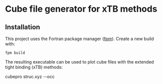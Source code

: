 # Cube file generator for xTB methods


## Installation

This project uses the Fortran package manager ([fpm](https://github.com/fortran-lang/fpm)).
Create a new build with:

```
fpm build
```

The resulting executable can be used to plot cube files with the extended tight binding (xTB) methods:

cubepro struc.xyz --occ

